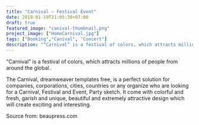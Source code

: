 ```yaml
---
title: "Carnival – Festival Event"
date: 2019-01-19T21:05:39+07:00
draft: true
featured_image: "canival-thumbnail.png"
project_image: ["HomeCarnival.jpg"]
tags: ["Booking","Canival", "Concert"]
description: "“Carnival” is a festival of colors, which attracts millions of people from around the global."
---
```


“Carnival” is a festival of colors, which attracts millions of people from around the global.

The Carnival, dreamweaver templates free, is a perfect solution for companies, corporations, cities, countries or any organize who are looking for a Carnival, Festival and Event, Party sketch. It come with colorful and fresh, garish and unique, beautiful and extremely attractive design which will create exciting and interesting.

Source from: beaupress.com
